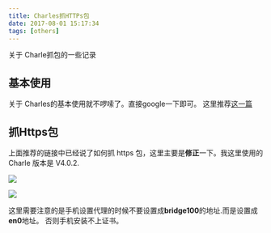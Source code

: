 ```yaml
---
title: Charles抓HTTPs包
date: 2017-08-01 15:17:34
tags: [others]
---
```

关于 Charle抓包的一些记录<!--more-->

## 基本使用
关于 Charles的基本使用就不啰嗦了。直接google一下即可。
这里推荐[这一篇](http://blog.devtang.com/2015/11/14/charles-introduction/)

## 抓Https包
上面推荐的链接中已经说了如何抓 https 包，这里主要是**修正**一下。我这里使用的 Charle 版本是
V4.0.2.

![](https://ws2.sinaimg.cn/large/006tKfTcgy1fidjzs196tj317a08yq41.jpg)


![](https://ws4.sinaimg.cn/large/006tKfTcgy1fidjzt481aj30qw0g83zv.jpg)

这里需要注意的是手机设置代理的时候不要设置成**bridge100**的地址.而是设置成**en0**地址。
否则手机安装不上证书。
